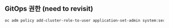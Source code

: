 ## GitOps 권한 (need to revisit)
```bash
oc adm policy add-cluster-role-to-user application-set-admin system:serviceaccount:openshift-gitops:openshift-gitops-argocd-server
```